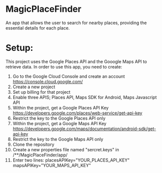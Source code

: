 # MagicPlaceFinder
An app that allows the user to search for nearby places, providing the essential details for each place.


# Setup:
This project uses the Google Places API and the Gooogle Maps API to retrieve data. In order to use this app, you need to create:
1) Go to the Google Cloud Console and create an account https://console.cloud.google.com/
2) Create a new project
3) Set up billing for that project
4) Enable three APIS; Places API, Maps SDK for Android, Maps Javascript API
4) Within the project, get a Google Places API Key https://developers.google.com/places/web-service/get-api-key
5) Restrict the key to the Google Places API only
6) Within the project, get a Google Maps API Key https://developers.google.com/maps/documentation/android-sdk/get-api-key
5) Restrict the key to the Google Maps API only
7) Clone the repository
8) Create a new properties file named "sercret.keys" in /**/MagicPlaceFinder/app/
9) Enter two lines:
        placesAPIKey="YOUR_PLACES_API_KEY"
        mapsAPIKey="YOUR_MAPS_API_KEY"
